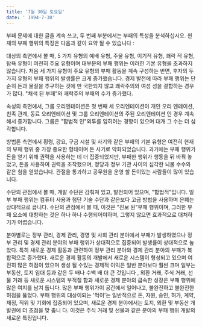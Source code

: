 ```yaml
---
title: '7월 30일 토요일'
date: ' 1994-7-30'
---
```

부패 문제에 대한 글을 계속 쓰고, 두 번째 부분에서는 부패의 특성을 분석하십시오. 현재의 부패 행위의 특징은 다음과 같이 요약 될 수 있습니다 :

대상의 측면에서 볼 때, 5 가지 유형의 예배 유형, 주물 유형, 이기적 유형, 쾌락 적 유형, 탐욕 유형이 여전히 주요 유형이며 대부분의 부패 행위는 이러한 기본 유형을 초과하지 않습니다. 처음 세 가지 유형이 주요 유형의 부패 활동을 계속 구성하는 반면, 후자의 두 가지 유형의 부패 행위의 발생률은 크게 증가했습니다. 경제 발전에 따라 부패 행위는 단순히 돈과 물질을 추구하는 것에 만 국한되지 않고 쾌락주의와 여성 성을 결합하는 경우가 많다. "채색 된 부패"와 쾌락주의 부패의 수가 증가했다.

속성의 측면에서, 그룹 오리엔테이션은 첫 번째 세 오리엔테이션이 개인 오리 엔테이션, 친족 관계, 동료 오리엔테이션 및 그룹 오리엔테이션의 주된 오리엔테이션 인 경우 계속해서 증가합니다. 그룹은 "합법적 인"외투를 입히려는 경향이 있으며 대개 그 수는 더 심각합니다.

방법론 측면에서 횡령, 강요, 구금 시설 및 사기와 같은 부패의 기본 유형은 여전히 ​​현재의 부패 행위 중 가장 중요한 형태이며 돈 사기로 악화되었습니다. 과거에는 부패 행위가 돈을 얻기 위해 권력을 사용하는 데 더 집중되었지만, 부패한 행위가 행동을 뒤 바꿔 놓았고, 돈을 사용하여 권력을 조작했으며, 정당과 정부 기관 사이의 심각한 뇌물 수수와 같은 힘을 얻었습니다. 관절을 통과하고 공무원을 운영 할 돈이있는 사람들이 많이 있습니다.

수단의 관점에서 볼 때, 개발 수단은 감춰져 있고, 발전되어 있으며, "합법적"입니다. 일부 부패 행위는 컴퓨터 사용과 첨단 기술 수단과 같은보다 고급 방법을 사용하며 은폐는 상대적으로 큽니다. 수단의 관점에서 볼 때, 이것은 "진보 된"부패 행위이며, 그러한 부패 요소에 대항하는 것은 하나 하나 수행되어야하며, 그렇지 않으면 효과적으로 대처하기가 어렵습니다.

분야별로는 정부 관리, 경제 관리, 경영 및 사회 관리 분야에서 부패가 발생하였으나 정부 관리 및 경제 관리 분야의 부패 행위가 상대적으로 집중되어 발생률이 상대적으로 높았다. 특히 새로운 경제 활동과 관련하여 정부 관리 분야와 경제 관리 분야의 부패가 복합적으로 증가했다. 새로운 경제 활동의 개발에서 새로운 시스템이 형성되고 있으며 여전히 많은 허점이 있으며 생성 될 수있는 경제적 이익은 일반 분야보다 훨씬 크며 일부는 부동산, 토지 임대 등과 같은 두 배나 수백 배 더 큰 것입니다 , 외환 거래, 주식 거래, 선물 거래 등 새로운 시스템의 부적절 함과 새로운 경제 분야의 급속한 성장은 부패 행위에 많은 여지를 남겨 둡니다. 많은 부패 행위가이 공간에서 일어나고, 불완전하고 불완전한 허점을 뚫었다. 부패 행위의 대상이되는 '먹이'는 일반적으로 돈, 자원, 승인, 허가, 계약, 재정, 직위 및 기회에 집중되어 있으며, 새로운 경제 분야에서는 토지, 외환 및 부동산 개발권에 더 초점을 맞 춥니 다. 이것은 주식 거래 및 선물과 같은 분야의 부패 행위 개발의 새로운 특징입니다.

